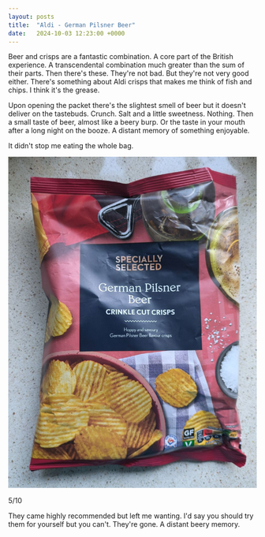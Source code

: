 ```yaml
---
layout: posts
title:  "Aldi - German Pilsner Beer"
date:   2024-10-03 12:23:00 +0000
---
```


Beer and crisps are a fantastic combination. A core part of the British experience. A transcendental combination much greater than the sum of their parts. Then there's these. They're not bad. But they're not very good either. There's something about Aldi crisps that makes me think of fish and chips. I think it's the grease. 

Upon opening the packet there's the slightest smell of beer but it doesn't deliver on the tastebuds. Crunch. Salt and a little sweetness. Nothing. Then a small taste of beer, almost like a beery burp. Or the taste in your mouth after a long night on the booze. A distant memory of something enjoyable. 

It didn't stop me eating the whole bag.

<img style="max-height:50vh" src="/assets/images/assgpb.jpg" alt="Aldi - German Pilsner Beer Crisp Packet"/>

5/10 

They came highly recommended but left me wanting. I'd say you should try them for yourself but you can't. They're gone. A distant beery memory.
